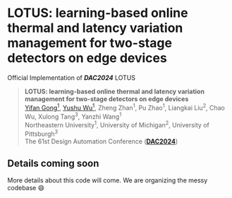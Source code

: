 # LOTUS: learning-based online thermal and latency variation management for two-stage detectors on edge devices

Official Implementation of ***DAC2024*** LOTUS


> **LOTUS: learning-based online thermal and latency variation management for two-stage detectors on edge devices**   
> [Yifan Gong<sup>1</sup>](https://yifanfanfanfan.github.io), [Yushu Wu<sup>1</sup>](https://scholar.google.com/citations?user=3hEDsFYAAAAJ&hl=en), Zheng Zhan<sup>1</sup>, Pu Zhao<sup>1</sup>, Liangkai Liu<sup>2</sup>, Chao Wu, Xulong Tang<sup>3</sup>, Yanzhi Wang<sup>1</sup>  
> Northeastern University<sup>1</sup>, University of Michigan<sup>2</sup>, University of Pittsburgh<sup>3</sup>  
> The 61st Design Automation Conference ([**DAC2024**](https://www.dac.com))


## Details coming soon
More details about this code will come.
We are organizing the messy codebase :smile: